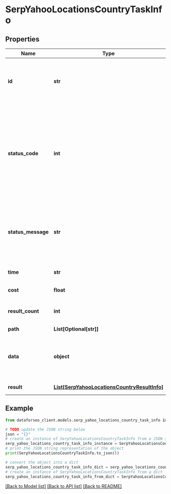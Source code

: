 # SerpYahooLocationsCountryTaskInfo


## Properties

Name | Type | Description | Notes
------------ | ------------- | ------------- | -------------
**id** | **str** | task identifier unique task identifier in our system in the UUID format | [optional] 
**status_code** | **int** | status code of the task generated by DataForSEO, can be within the following range: 10000-60000 you can find the full list of the response codes here | [optional] 
**status_message** | **str** | informational message of the task you can find the full list of general informational messages here | [optional] 
**time** | **str** | execution time, seconds | [optional] 
**cost** | **float** | total tasks cost, USD | [optional] 
**result_count** | **int** | number of elements in the result array | [optional] 
**path** | **List[Optional[str]]** | URL path | [optional] 
**data** | **object** | contains the same parameters that you specified in the POST request | [optional] 
**result** | [**List[SerpYahooLocationsCountryResultInfo]**](SerpYahooLocationsCountryResultInfo.md) | array of results | [optional] 

## Example

```python
from dataforseo_client.models.serp_yahoo_locations_country_task_info import SerpYahooLocationsCountryTaskInfo

# TODO update the JSON string below
json = "{}"
# create an instance of SerpYahooLocationsCountryTaskInfo from a JSON string
serp_yahoo_locations_country_task_info_instance = SerpYahooLocationsCountryTaskInfo.from_json(json)
# print the JSON string representation of the object
print(SerpYahooLocationsCountryTaskInfo.to_json())

# convert the object into a dict
serp_yahoo_locations_country_task_info_dict = serp_yahoo_locations_country_task_info_instance.to_dict()
# create an instance of SerpYahooLocationsCountryTaskInfo from a dict
serp_yahoo_locations_country_task_info_from_dict = SerpYahooLocationsCountryTaskInfo.from_dict(serp_yahoo_locations_country_task_info_dict)
```
[[Back to Model list]](../README.md#documentation-for-models) [[Back to API list]](../README.md#documentation-for-api-endpoints) [[Back to README]](../README.md)


